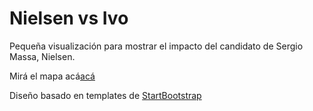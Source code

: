 # Nielsen vs Ivo

Pequeña visualización para mostrar el impacto del candidato de Sergio Massa, Nielsen.

Mirá el mapa acá[acá](http://thevizmachine.github.io/nielsen-destructivo)

Diseño basado en templates de [StartBootstrap](http://startbootstrap.com/)



